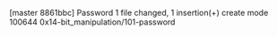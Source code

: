 [master 8861bbc] Password
 1 file changed, 1 insertion(+)
 create mode 100644 0x14-bit_manipulation/101-password

